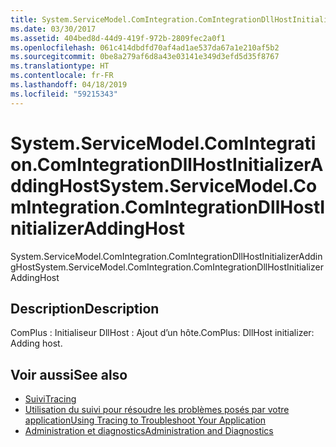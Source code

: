 ```yaml
---
title: System.ServiceModel.ComIntegration.ComIntegrationDllHostInitializerAddingHost
ms.date: 03/30/2017
ms.assetid: 404bed8d-44d9-419f-972b-2809fec2a0f1
ms.openlocfilehash: 061c414dbdfd70af4ad1ae537da67a1e210af5b2
ms.sourcegitcommit: 0be8a279af6d8a43e03141e349d3efd5d35f8767
ms.translationtype: HT
ms.contentlocale: fr-FR
ms.lasthandoff: 04/18/2019
ms.locfileid: "59215343"
---
```

# <a name="systemservicemodelcomintegrationcomintegrationdllhostinitializeraddinghost"></a><span data-ttu-id="97715-102">System.ServiceModel.ComIntegration.ComIntegrationDllHostInitializerAddingHost</span><span class="sxs-lookup"><span data-stu-id="97715-102">System.ServiceModel.ComIntegration.ComIntegrationDllHostInitializerAddingHost</span></span>
<span data-ttu-id="97715-103">System.ServiceModel.ComIntegration.ComIntegrationDllHostInitializerAddingHost</span><span class="sxs-lookup"><span data-stu-id="97715-103">System.ServiceModel.ComIntegration.ComIntegrationDllHostInitializerAddingHost</span></span>  
  
## <a name="description"></a><span data-ttu-id="97715-104">Description</span><span class="sxs-lookup"><span data-stu-id="97715-104">Description</span></span>  
 <span data-ttu-id="97715-105">ComPlus : Initialiseur DllHost : Ajout d’un hôte.</span><span class="sxs-lookup"><span data-stu-id="97715-105">ComPlus: DllHost initializer: Adding host.</span></span>  
  
## <a name="see-also"></a><span data-ttu-id="97715-106">Voir aussi</span><span class="sxs-lookup"><span data-stu-id="97715-106">See also</span></span>

- [<span data-ttu-id="97715-107">Suivi</span><span class="sxs-lookup"><span data-stu-id="97715-107">Tracing</span></span>](../../../../../docs/framework/wcf/diagnostics/tracing/index.md)
- [<span data-ttu-id="97715-108">Utilisation du suivi pour résoudre les problèmes posés par votre application</span><span class="sxs-lookup"><span data-stu-id="97715-108">Using Tracing to Troubleshoot Your Application</span></span>](../../../../../docs/framework/wcf/diagnostics/tracing/using-tracing-to-troubleshoot-your-application.md)
- [<span data-ttu-id="97715-109">Administration et diagnostics</span><span class="sxs-lookup"><span data-stu-id="97715-109">Administration and Diagnostics</span></span>](../../../../../docs/framework/wcf/diagnostics/index.md)
